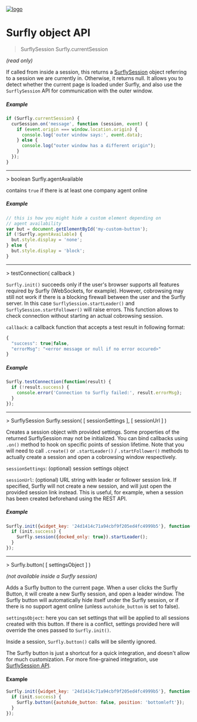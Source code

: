 <a href="https://www.surfly.com/">![logo](../images/logosmall.png)</a>
# Surfly object API

> SurflySession Surfly.currentSession

_(read only)_

If called from inside a session, this returns a [SurflySession](surflysession_api.md) object referring to a session we are currently in. Otherwise, it returns null. It allows you to detect whether the current page is loaded under Surfly, and also use the `SurflySession` API for communication with the outer window.

##### Example
```javascript
if (Surfly.currentSession) {
  curSession.on('message', function (session, event) {
    if (event.origin === window.location.origin) {
      console.log('outer window says:', event.data);
    } else {
      console.log("outer window has a different origin");
    }
  });
}

```
<hr />
> boolean Surfly.agentAvailable

contains `true` if there is at least one company agent online

##### Example
```javascript
// this is how you might hide a custom element depending on
// agent availability
var but = document.getElementById('my-custom-button');
if (!Surfly.agentAvailable) {
  but.style.display = 'none';
} else {
  but.style.display = 'block';
}
```
<hr />
> testConnection( callback )

`Surfly.init()` succeeds only if the user's browser supports all features required by Surfly (WebSockets, for example). However, cobrowsing may still not work if there is a blocking firewall between the user and the Surfly server. In this case `SurflySession.startLeader()` and `SurflySession.startFollower()` will raise errors. This function allows to check connection without starting an actual cobrowsing session.

`callback`: a callback function that accepts a test result in following format:
```javascript
{
  "success": true|false,
  "errorMsg": "<error message or null if no error occured>"
}
```

##### Example
```javascript
Surfly.testConnection(function(result) {
  if (!result.success) {
    console.error('Connection to Surfly failed:', result.errorMsg);
  }
});
```

<hr />
> SurflySession Surfly.session( [ sessionSettings ], [ sessionUrl ] )

Creates a session object with provided settings. Some properties of the returned SurflySession may not be initialized. You can bind callbacks using `.on()` method to hook on specific points of session lifetime.
Note that you will need to call `.create()` or `.startLeader()` / `.startFollower()` methods to actually create a session and open a cobrowsing window respectively.

`sessionSettings`: (optional) session settings object

`sessionUrl`: (optional) URL string with leader or follower session link. If specified, Surfly will not create a new session, and will just open the provided session link instead. This is useful, for example, when a session has been created beforehand using the REST API.


##### Example
```javascript
Surfly.init({widget_key: '24d1414c71a94cbf9f205ed4fc4999b5'}, function(init) {
  if (init.success) {
    Surfly.session({docked_only: true}).startLeader();
  }
});
```

<hr />
> Surfly.button( [ settingsObject ] )

_(not available inside a Surfly session)_

Adds a Surfly button to the current page. When a user clicks the Surfly Button, it will create a new Surfly session, and open a leader window. The Surfly button will automatically hide itself under the Surfly session, or if there is no support agent online (unless `autohide_button` is set to false).

`settingsObject`: here you can set settings that will be applied to all sessions created with this button. If there is a conflict, settings provided here will override the ones passed to `Surfly.init()`.

Inside a session, `Surfly.button()` calls will be silently ignored.

The Surfly button is just a shortcut for a quick integration, and doesn't allow for much customization. For more fine-grained integration, use [SurflySession API](surfly_sessions.md).

#### Example
```javascript
Surfly.init({widget_key: '24d1414c71a94cbf9f205ed4fc4999b5'}, function(init){
  if (init.success) {
    Surfly.button({autohide_button: false, position: 'bottomleft'});
  }
});
```

